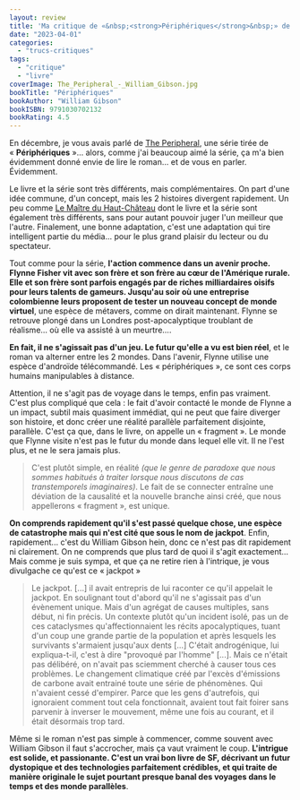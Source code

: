 ```yaml
---
layout: review
title: 'Ma critique de «&nbsp;<strong>Périphériques</strong>&nbsp;» de <em>William Gibson</em>'
date: "2023-04-01"
categories: 
  - "trucs-critiques"
tags: 
  - "critique"
  - "livre"
coverImage: The_Peripheral_-_William_Gibson.jpg
bookTitle: "Périphériques"
bookAuthor: "William Gibson"
bookISBN: 9791030702132 
bookRating: 4.5
---
```


En décembre, je vous avais parlé de <a href="/2022/12/ma-critique-de-the-peripheral/" lang="en">The Peripheral</a>, une série tirée de «&nbsp;<strong>Périphériques</strong>&nbsp;»... alors, comme j'ai beaucoup aimé la série, ça m'a bien évidemment donné envie de lire le roman... et de vous en parler. Évidemment.

Le livre et la série sont très différents, mais complémentaires. On part d'une idée commune, d'un concept, mais les 2&nbsp;histoires divergent rapidement. Un peu comme <a href="/2018/02/ma-critique-de-le-maitre-du-haut-chateau-de-philip-k-dick/">Le Maître du Haut-Château</a> dont le livre et la série sont également très différents, sans pour autant pouvoir juger l'un meilleur que l'autre. Finalement, une bonne adaptation, c'est une adaptation qui tire intelligent partie du média... pour le plus grand plaisir du lecteur ou du spectateur.

Tout comme pour la série, <strong>l'action commence dans un avenir proche. Flynne Fisher vit avec son frère et son frère au cœur de l'Amérique rurale. Elle et son frère sont parfois engagés par de riches milliardaires oisifs pour leurs talents de gameurs. Jusqu'au soir où une entreprise colombienne leurs proposent de tester un nouveau concept de monde virtuel</strong>, une espèce de métavers, comme on dirait maintenant. Flynne se retrouve plongé dans un Londres post-apocalyptique troublant de réalisme... où elle va assisté à un meurtre....

<strong>En fait, il ne s'agissait pas d'un jeu. Le futur qu'elle a vu est bien réel</strong>, et le roman va alterner entre les 2 mondes. Dans l'avenir, Flynne utilise une espèce d'androïde télécommandé. Les «&nbsp;périphériques&nbsp;», ce sont ces corps humains manipulables à distance.

Attention, il ne s'agit pas de voyage dans le temps, enfin pas vraiment. C'est plus compliqué que cela&nbsp;: le fait d'avoir contacté le monde de Flynne a un impact, subtil mais quasiment immédiat, qui ne peut que faire diverger son histoire, et donc créer une réalité parallèle parfaitement disjointe, parallèle. C'est ça que, dans le livre, on appelle un «&nbsp;fragment&nbsp;». Le monde que Flynne visite n'est pas le futur du monde dans lequel elle vit. Il ne l'est plus, et ne le sera jamais plus.

<blockquote class="citation">
  <p>C'est plutôt simple, en réalité <i>(que le genre de paradoxe que nous sommes habitués à traiter lorsque nous discutons de cas transtemporels imaginaires)</i>. Le fait de se connecter entraîne une déviation de la causalité et la nouvelle branche ainsi créé, que nous appellerons «&nbsp;fragment&nbsp;», est unique.</p>
</blockquote>

<strong>On comprends rapidement qu'il s'est passé quelque chose, une espèce de catastrophe mais qui n'est cité que sous le nom de jackpot</strong>. Enfin, rapidement... c'est du William Gibson hein, donc ce n'est pas dit rapidement ni clairement. On ne comprends que plus tard de quoi il s'agit exactement... Mais comme je suis sympa, et que ça ne retire rien à l'intrique, je vous divulgache ce qu'est ce «&nbsp;jackpot&nbsp;»

<blockquote class="citation">
  <p>Le jackpot. [...] il avait entrepris de lui raconter ce qu'il appelait le jackpot. En soulignant tout d'abord qu'il ne s'agissait pas d'un évènement unique. Mais d'un agrégat de causes multiples, sans début, ni fin précis. Un contexte plutôt qu'un incident isolé, pas un de ces cataclysmes qu'affectionnaient les récits apocalyptiques, tuant d'un coup une grande partie de la population et après lesquels les survivants s'armaient jusqu'aux dents [...] C'était androgénique, lui expliqua-t-il, c'est à dire "provoqué par l'homme" [...]. Mais ce n'était pas délibéré, on n'avait pas sciemment cherché à causer tous ces problèmes. Le changement climatique créé par l'excès d'émissions de carbone avait entrainé toute une série de phénomènes. Qui n'avaient cessé d'empirer. Parce que les gens d'autrefois, qui ignoraient comment tout cela fonctionnait, avaient tout fait foirer sans parvenir à inverser le mouvement, même une fois au courant, et il était désormais trop tard.</p>
</blockquote>

Même si le roman n'est pas simple à commencer, comme souvent avec William Gibson il faut s'accrocher, mais ça vaut vraiment le coup. <strong>L'intrigue est solide, et passionante. C'est un vrai bon livre de <abbr>SF</abbr>, décrivant un futur dystopique et des technologies parfaitement crédibles, et qui traite de manière originale le sujet pourtant presque banal des voyages dans le temps et des monde parallèles</strong>.
